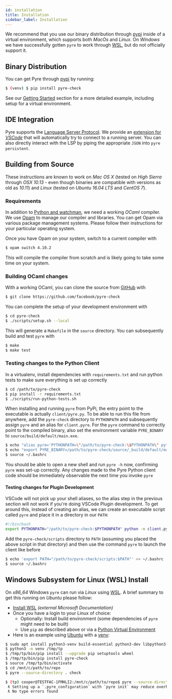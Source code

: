 ```yaml
---
id: installation
title: Installation
sidebar_label: Installation
---
```


We recommend that you use our binary distribution through [pypi](https://pypi.org/) inside of a virtual environment, which supports both *MacOs* and *Linux*. On *Windows* we have successfully gotten `pyre` to work through [WSL](https://en.wikipedia.org/wiki/Windows_Subsystem_for_Linux), but do not officially support it.

## Binary Distribution
You can get Pyre through [pypi](https://pypi.org/) by running:
```bash
$ (venv) $ pip install pyre-check
```
See our [Getting Started](getting-started) section for a more detailed example, including setup for a virtual environment.

## IDE Integration
Pyre supports the [Language Server Protocol](https://en.wikipedia.org/wiki/Language_Server_Protocol). We provide an [extension for *VSCode*](https://marketplace.visualstudio.com/items?itemName=fb-pyre-check.pyre-vscode) that will automatically try to connect to a running server. You can also directly interact with the LSP by piping the appropriate `JSON` into `pyre persistent`.

## Building from Source
These instructions are known to work on *Mac OS X* (tested on *High
Sierra* through *OSX 10.13* - even though binaries are compatible with versions
as old as *10.11*) and *Linux* (tested on *Ubuntu 16.04 LTS* and *CentOS 7*).

### Requirements
In addition to [Python and watchman](getting-started#requirements), we need a working *OCaml* compiler. We use
[Opam](https://opam.ocaml.org/) to manage our compiler and libraries. You can get Opam via various
package management systems. Please follow their instructions for your particular operating system.

Once you have Opam on your system, switch to a current compiler with

```bash
$ opam switch 4.10.2
```

This will compile the compiler from scratch and is likely going to take some time on your system.

### Building OCaml changes
With a working OCaml, you can clone the source from [GitHub](https://github.com/facebook/pyre-check) with
```bash
$ git clone https://github.com/facebook/pyre-check
```

You can complete the setup of your development environment with

```bash
$ cd pyre-check
$ ./scripts/setup.sh --local
```

This will generate a `Makefile` in the `source` directory. You can subsequently build and test
`pyre` with

```bash
$ make
$ make test
```
### Testing changes to the Python Client
In a virtualenv, install dependencies with `requirements.txt` and run python tests to make sure everything is set up correctly

```bash
$ cd /path/to/pyre-check
$ pip install -r requirements.txt
$ ./scripts/run-python-tests.sh
```

When installing and running `pyre` from PyPi, the entry point to the executable is actually `client/pyre.py`. To be able to run this file from anywhere, add the `pyre-check` directory to `PYTHONPATH` and subsequently assign `pyre` and an alias for `client.pyre`. For the `pyre` command to correctly point to the compiled binary, also set the environment variable `PYRE_BINARY` to `source/build/default/main.exe`.

```bash
$ echo "alias pyre='PYTHONPATH=\"/path/to/pyre-check:\$PYTHONPATH\" python -m client.pyre'" >> ~/.bashrc
$ echo "export PYRE_BINARY=/path/to/pyre-check/source/_build/default/main.exe" >> ~/.bashrc
$ source ~/.bashrc
```
You should be able to open a new shell and run `pyre -h` now, confirming `pyre` was set-up correctly. Any changes made to the Pyre Python client code should be immediately observable the next time you invoke `pyre`

#### Testing changes for Plugin Development
VSCode will not pick up your shell aliases, so the alias step in the previous section will not work if you're doing VSCode Plugin development. To get around this, instead of creating an alias, we can create an executable script called `pyre` and place it in a directory in our `PATH`:

```bash
#!/bin/bash
export PYTHONPATH="/path/to/pyre-check:$PYTHONPATH" python -m client.pyre "$@"
```
Add the `pyre-check/scripts` directory to `PATH` (assuming you placed the above script in that directory) and then use the command `pyre` to launch the client like before

```bash
$ echo 'export PATH="/path/to/pyre-check/scripts:$PATH"' >> ~/.bashrc
$ source ~/.bashrc
```

## Windows Subsystem for Linux (WSL) Install

On *x86_64* Windows `pyre` can run via *Linux* using [WSL](https://en.wikipedia.org/wiki/Windows_Subsystem_for_Linux).
A brief summary to get this running on *Ubuntu* please follow:
- [Install WSL](https://docs.microsoft.com/en-us/windows/wsl/install-win10) *(external Microsoft Documentation)*
- Once you have a login to your Linux of choice:
  - Optionally: Install build environment (some dependencies of `pyre` might need to be built)
  - Use `pip` as described above or via a [Python Virtual Environment](https://docs.python.org/3/tutorial/venv.html)
- Here is an example using [Ubuntu](https://www.ubuntu.com/) with a [venv](https://docs.python.org/3/tutorial/venv.html):

```bash
$ sudo apt install python3-venv build-essential python3-dev libpython3-dev
$ python3 -m venv /tmp/tp
$ /tmp/tp/bin/pip install --upgrade pip setuptools wheel
$ /tmp/tp/bin/pip install pyre-check
$ source /tmp/tp/bin/activate
$ cd /mnt/c/path/to/repo
$ pyre --source-directory . check

$ (tp) cooper@TESTFAC-1FMHLI2:/mnt/c/path/to/repo$ pyre --source-directory . check
 ƛ Setting up a `.pyre_configuration` with `pyre init` may reduce overhead.
 ƛ No type errors found
```
